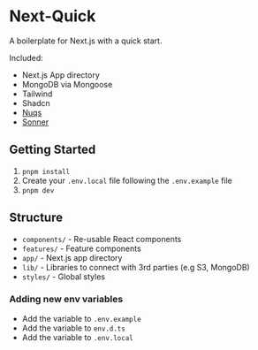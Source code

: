 # Next-Quick

A boilerplate for Next.js with a quick start.

Included:

- Next.js App directory
- MongoDB via Mongoose
- Tailwind
- Shadcn
- [Nuqs](https://nuqs.47ng.com/)
- [Sonner](https://sonner.emilkowal.ski/)


## Getting Started

1. `pnpm install`
2. Create your `.env.local` file following the `.env.example` file
3. `pnpm dev`


## Structure

- `components/` - Re-usable React components
- `features/` - Feature components
- `app/` - Next.js app directory
- `lib/` - Libraries to connect with 3rd parties (e.g S3, MongoDB)
- `styles/` - Global styles

### Adding new env variables

- Add the variable to `.env.example`
- Add the variable to `env.d.ts`
- Add the variable to `.env.local`